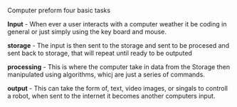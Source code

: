Computer preform four basic tasks

**Input** - When ever a user interacts with a computer weather it be coding in general or just simply using the key board and mouse.

**storage** -  The input is then sent to the storage and sent to be procesed and sent back to storage, that will repeat until ready to be outputed

**processing** - This is where the computer take in data from the Storage then  manipulated using algorithms, whicj are just a series of commands.

**output** - This can take the form of, text, video images, or singals to controll a robot, when sent to the internet it becomes another computers input.

